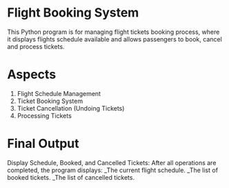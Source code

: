 # Flight Booking System
This Python program is for managing flight tickets booking process, where it displays flights schedule available and allows passengers to book, cancel and process tickets.
# Aspects
1. Flight Schedule Management
2. Ticket Booking System
3. Ticket Cancellation (Undoing Tickets)
4. Processing Tickets
# Final Output
Display Schedule, Booked, and Cancelled Tickets: 
After all operations are completed, the program displays:
_The current flight schedule.
_The list of booked tickets.
_The list of cancelled tickets.

